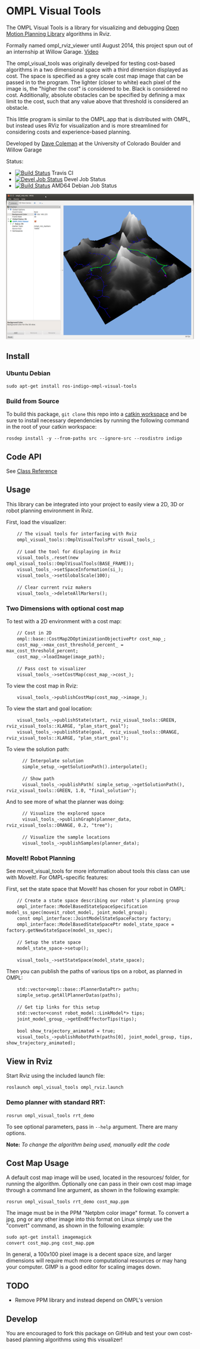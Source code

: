 # OMPL Visual Tools

The OMPL Visual Tools is a library for visualizing and debugging [Open Motion Planning Library](http://ompl.kavrakilab.org/) algorithms in Rviz.

Formally named ompl_rviz_viewer until August 2014, this project spun out of an internship at Willow Garage. [Video](https://www.youtube.com/watch?v=RcGvi4Svd4k)

The ompl_visual_tools was originally develped for testing cost-based algorithms in a two dimensional space with a third dimension displayed as cost.
The space is specified as a grey scale cost map image that can be passed in to the program.
The lighter (closer to white) each pixel of the image is, the "higher the cost" is considered to be. Black is considered no cost.
Additionally, absolute obstacles can be specified by defining a max limit to the cost, such that any value above that threshold is considered an obstacle.

This little program is similar to the OMPL.app that is distributed with OMPL, but instead uses RViz for visualization and is more
streamlined for considering costs and experience-based planning.

Developed by [Dave Coleman](http://dav.ee/) at the University of Colorado Boulder and Willow Garage

Status:

 * [![Build Status](https://travis-ci.org/davetcoleman/ompl_visual_tools.svg)](https://travis-ci.org/davetcoleman/ompl_visual_tools) Travis CI
 * [![Devel Job Status](http://jenkins.ros.org/buildStatus/icon?job=devel-indigo-ompl_visual_tools)](http://jenkins.ros.org/job/devel-indigo-ompl_visual_tools) Devel Job Status
 * [![Build Status](http://jenkins.ros.org/buildStatus/icon?job=ros-indigo-ompl-visual-tools_binarydeb_trusty_amd64)](http://jenkins.ros.org/job/ros-indigo-ompl-visual-tools_binarydeb_trusty_amd64/) AMD64 Debian Job Status

![](screenshots/ompl_visual_tools.png)

## Install

### Ubuntu Debian

    sudo apt-get install ros-indigo-ompl-visual-tools

### Build from Source

To build this package, ``git clone`` this repo into a [catkin workspace](http://wiki.ros.org/catkin/Tutorials/create_a_workspace) and be sure to install necessary dependencies by running the following command in the root of your catkin workspace:

    rosdep install -y --from-paths src --ignore-src --rosdistro indigo

## Code API

See [Class Reference](http://docs.ros.org/indigo/api/my_package/html/)

## Usage

This library can be integrated into your project to easily view a 2D, 3D or robot planning environment in Rviz.

First, load the visualizer:

```
    // The visual tools for interfacing with Rviz
    ompl_visual_tools::OmplVisualToolsPtr visual_tools_;

    // Load the tool for displaying in Rviz
    visual_tools_.reset(new ompl_visual_tools::OmplVisualTools(BASE_FRAME));
    visual_tools_->setSpaceInformation(si_);
    visual_tools_->setGlobalScale(100);

    // Clear current rviz makers
    visual_tools_->deleteAllMarkers();
```

### Two Dimensions with optional cost map

To test with a 2D environment with a cost map:
```
    // Cost in 2D
    ompl::base::CostMap2DOptimizationObjectivePtr cost_map_;
    cost_map_->max_cost_threshold_percent_ = max_cost_threshold_percent;
    cost_map_->loadImage(image_path);

    // Pass cost to visualizer
    visual_tools_->setCostMap(cost_map_->cost_);
```

To view the cost map in Rviz:
```
    visual_tools_->publishCostMap(cost_map_->image_);
```

To view the start and goal location:
```
    visual_tools_->publishState(start, rviz_visual_tools::GREEN,  rviz_visual_tools::XLARGE, "plan_start_goal");
    visual_tools_->publishState(goal,  rviz_visual_tools::ORANGE, rviz_visual_tools::XLARGE, "plan_start_goal");
```

To view the solution path:
```
      // Interpolate solution
      simple_setup_->getSolutionPath().interpolate();

      // Show path
      visual_tools_->publishPath( simple_setup_->getSolutionPath(), rviz_visual_tools::GREEN, 1.0, "final_solution");
```

And to see more of what the planner was doing:
```
      // Visualize the explored space
      visual_tools_->publishGraph(planner_data, rviz_visual_tools::ORANGE, 0.2, "tree");

      // Visualize the sample locations
      visual_tools_->publishSamples(planner_data);
```

### MoveIt! Robot Planning

See moveit_visual_tools for more information about tools this class can use with MoveIt!. For OMPL-specific features:

First, set the state space that MoveIt! has chosen for your robot in OMPL:

```
    // Create a state space describing our robot's planning group
    ompl_interface::ModelBasedStateSpaceSpecification model_ss_spec(moveit_robot_model, joint_model_group);
    const ompl_interface::JointModelStateSpaceFactory factory;
    ompl_interface::ModelBasedStateSpacePtr model_state_space = factory.getNewStateSpace(model_ss_spec);

    // Setup the state space
    model_state_space->setup();

    visual_tools_->setStateSpace(model_state_space);
```

Then you can publish the paths of various tips on a robot, as planned in OMPL:
```
    std::vector<ompl::base::PlannerDataPtr> paths;
    simple_setup.getAllPlannerDatas(paths);

    // Get tip links for this setup
    std::vector<const robot_model::LinkModel*> tips;
    joint_model_group_->getEndEffectorTips(tips);

    bool show_trajectory_animated = true;
    visual_tools_->publishRobotPath(paths[0], joint_model_group, tips, show_trajectory_animated);
```

## View in Rviz

Start Rviz using the included launch file:

```
roslaunch ompl_visual_tools ompl_rviz.launch
```

### Demo planner with standard RRT:

```
rosrun ompl_visual_tools rrt_demo
```

To see optional parameters, pass in ``--help`` argument. There are many options.

**Note:** *To change the algorithm being used, manually edit the code*

## Cost Map Usage

A default cost map image will be used, located in the resources/ folder, for running the algorithm.
Optionally one can pass in their own cost map image through a command line argument, as shown in the following example:

```
rosrun ompl_visual_tools rrt_demo cost_map.ppm
```

The image must be in the PPM "Netpbm color image" format. To convert a jpg, png or any other image into this format on Linux simply use the "convert" command, as shown in the following example:

```
sudo apt-get install imagemagick
convert cost_map.png cost_map.ppm
```

In general, a 100x100 pixel image is a decent space size, and larger dimensions will require much more computational resources or may hang your computer. GIMP is a good editor for scaling images down.

## TODO

- Remove PPM library and instead depend on OMPL's version

## Develop

You are encouraged to fork this package on GitHub and test your own cost-based planning algorithms using this visualizer!
